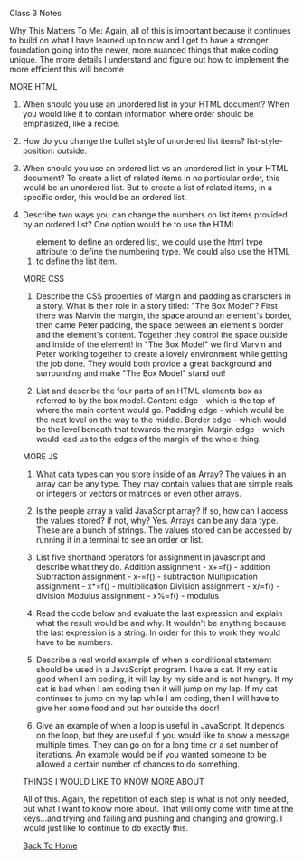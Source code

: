 Class 3 Notes

Why This Matters To Me:
    Again, all of this is important because it continues to build on what I have learned up to now and I get to have a stronger foundation going into the newer, more nuanced things that make coding unique. The more details I understand and figure out how to implement the more efficient this will become
    
    
MORE HTML

1. When should you use an unordered list in your HTML document?
  When you would like it to contain information where order should be emphasized, like a recipe.
  
2. How do you change the bullet style of unordered list items?
  list-style-position: outside.
  
3. When should you use an ordered list vs an unordered list in your HTML document?
  To create a list of related items in no particular order, this would be an unordered list. But to create a list of related items, in a specific order, this would be an ordered list.
  
4. Describe two ways you can change the numbers on list items provided by an ordered list?
  One option would be to use the HTML <ol> element to define an ordered list, we could use the html type attribute to define the numbering type. We could also use the HTML <li> to define the list item. 


MORE CSS

1. Describe the CSS properties of Margin and padding as charscters in a story. What is their role in a story titled: "The Box Model"?
  First there was Marvin the margin, the space around an element's border, then came Peter padding, the space between an element's border and the element's content. Together they control the space outside and inside of the element! In "The Box Model" we find Marvin and Peter working together to create a lovely environment while getting the job done. They would both provide a great background and surrounding and make "The Box Model" stand out!
  
2. List and describe the four parts of an HTML elements box as referred to by the box model.
  Content edge - which is the top of where the main content would go.
  Padding edge - which would be the next level on the way to the middle.
  Border edge - which would be the level beneath that towards the margin.
  Margin edge - which would lead us to the edges of the margin of the whole thing.


MORE JS

1. What data types can you store inside of an Array?
  The values in an array can be any type. They may contain values that are simple reals or integers or vectors or matrices or even other arrays.
  
2. Is the people array a valid JavaScript array? If so, how can I access the values stored? if not, why?
  Yes. Arrays can be any data type. These are a bunch of strings. The values stored can be accessed by running it in a terminal to see an order or list.
  
3. List five shorthand operators for assignment in javascript and describe what they do.
  Addition assignment - x+=f() - addition
  Subrraction assignment - x-=f() - subtraction
  Multiplication assignment - x*=f() - multiplication
  Division assignment - x/=f() - division
  Modulus assignment - x%=f() - modulus
  
4. Read the code below and evaluate the last expression and explain what the result would be and why.
  It wouldn't be anything because the last expression is a string. In order for this to work they would have to be numbers.
  
5. Describe a real world example of when a conditional statement should be used in a JavaScript program.
  I have a cat. If my cat is good when I am coding, it will lay by my side and is not hungry. If my cat is bad when I am coding then it will jump on my lap. If my cat continues to jump on my lap while I am coding, then I will have to give her some food and put her outside the door!
  
6. Give an example of when a loop is useful in JavaScript.
  It depends on the loop, but they are useful if you would like to show a message multiple times. They can go on for a long time or a set number of iterations. An example would be if you wanted someone to be allowed a certain number of chances to do something.
  
  
  
THINGS I WOULD LIKE TO KNOW MORE ABOUT
  
 All of this. Again, the repetition of each step is what is not only needed, but what I want to know more about. That will only come with time at the keys...and trying and failing and pushing and changing and growing. I would just like to continue to do exactly this.
  
  
  
  
  
[Back To Home](../README.md)
